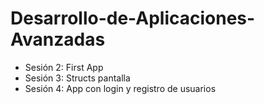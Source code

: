 # Desarrollo-de-Aplicaciones-Avanzadas
- Sesión 2: First App
- Sesión 3: Structs pantalla
- Sesión 4: App con login y registro de usuarios
